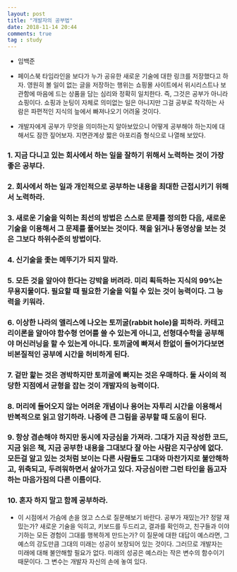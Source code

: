 ```yaml
---
layout: post
title: "개발자의 공부법"
date: 2018-11-14 20:44
comments: true
tag : study
---
```


- 임백준

* 페이스북 타임라인을 보다가 누가 공유한 새로운 기술에 대한 링크를 저장했다고 하자. 영원히 볼 일이 없는 글을 저장하는 행위는 쇼핑몰 사이트에서 위시리스트나 보관함에 마음에 드는 상품을 담는 심리와 정확히 일치한다. 즉, 그것은 공부가 아니라 쇼핑이다. 쇼핑과 눈팅이 자체로 의미없는 일은 아니지만 그걸 공부로 착각하는 사람은 파편적인 지식의 늪에서 빠져나오기 어려울 것이다.

* 개발자에게 공부가 무엇을 의미하는지 알아보았으니 어떻게 공부해야 하는지에 대해서도 잠깐 짚어보자. 지면관계상 짧은 아포리즘 형식으로 나열해 보았다.

### 1. 지금 다니고 있는 회사에서 하는 일을 잘하기 위해서 노력하는 것이 가장 좋은 공부다.
### 2. 회사에서 하는 일과 개인적으로 공부하는 내용을 최대한 근접시키기 위해서 노력하라.
### 3. 새로운 기술을 익히는 최선의 방법은 스스로 문제를 정의한 다음, 새로운 기술을 이용해서 그 문제를 풀어보는 것이다. 책을 읽거나 동영상을 보는 것은 그보다 하위수준의 방법이다.
### 4. 신기술을 좇는 메뚜기가 되지 말라.
### 5. 모든 것을 알아야 한다는 강박을 버려라. 미리 획득하는 지식의 99%는 무용지물이다. 필요할 때 필요한 기술을 익힐 수 있는 것이 능력이다. 그 능력을 키워라.
### 6. 이상한 나라의 앨리스에 나오는 토끼굴(rabbit hole)을 피하라. 카테고리이론을 알아야 함수형 언어를 쓸 수 있는게 아니고, 선형대수학을 공부해야 머신러닝을 할 수 있는게 아니다. 토끼굴에 빠져서 한없이 들어가다보면 비본질적인 공부에 시간을 허비하게 된다.
### 7. 겉만 핥는 것은 경박하지만 토끼굴에 빠지는 것은 우매하다. 둘 사이의 적당한 지점에서 균형을 잡는 것이 개발자의 능력이다.
### 8. 머리에 들어오지 않는 어려운 개념이나 용어는 자투리 시간을 이용해서 반복적으로 읽고 암기하라. 나중에 큰 그림을 공부할 때 도움이 된다.
### 9. 항상 겸손해야 하지만 동시에 자긍심을 가져라. 그대가 지금 작성한 코드, 지금 읽은 책, 지금 공부한 내용을 그대보다 잘 아는 사람은 지구상에 없다. 모든걸 알고 있는 것처럼 보이는 다른 사람들도 그대와 마찬가지로 불안해하고, 위축되고, 두려워하면서 살아가고 있다. 자긍심이란 그런 타인을 돕고자 하는 마음가짐의 다른 이름이다.
### 10. 혼자 하지 말고 함께 공부하라.

* 이 시점에서 가슴에 손을 얹고 스스로 질문해보기 바란다. 공부가 재밌는가? 정말 재밌는가? 새로운 기술을 익히고, 키보드를 두드리고, 결과를 확인하고, 친구들과 이야기하는 모든 경험이 그대를 행복하게 만드는가? 이 질문에 대한 대답이 예스라면, 그 예스의 강도만큼 그대의 미래는 성공이 보장되어 있는 것이다. 그러므로 개발자는 미래에 대해 불안해할 필요가 없다. 미래의 성공은 예스라는 작은 변수의 함수이기 때문이다. 그 변수는 개발자 자신의 손에 놓여 있다.
